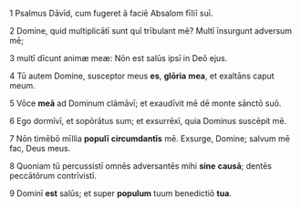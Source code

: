1 Psalmus Dāvīd, cum fugeret ā faciē Absalom fīliī suī.

2 Domine, quid multiplicātī sunt quī trībulant mē? Multī īnsurgunt adversum mē;

3 multī dīcunt animæ meæ: Nōn est salūs ipsī in Deō ejus.

4 Tū autem Domine, susceptor meus **es**, **glōria** **mea**, et exaltāns caput meum.

5 Vōce **meā** ad Dominum clāmāvī; et exaudīvit mē dē monte sānctō suō.

6 Ego dormīvī, et sopōrātus sum; et exsurrēxī, quia Dominus suscēpit mē.

7 Nōn timēbō mīllia **populī** **circumdantīs** mē. Exsurge, Domine; salvum mē fac, Deus meus.

8 Quoniam tū percussistī omnēs adversantēs mihi **sine** **causā**; dentēs peccātōrum contrīvistī.

9 Dominī **est** salūs; et super **populum** tuum benedictiō **tua**.
